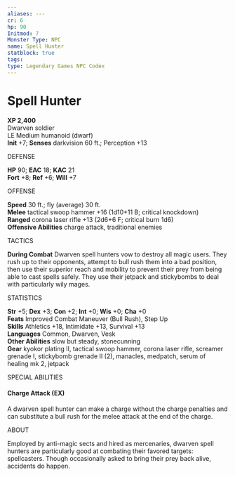 ```yaml
---
aliases: ---
cr: 6
hp: 90
Initmod: 7
Monster Type: NPC
name: Spell Hunter
statblock: true
tags: 
type: Legendary Games NPC Codex
---
```


# Spell Hunter

**XP 2,400**  
Dwarven soldier  
LE Medium humanoid (dwarf)  
**Init** +7; **Senses** darkvision 60 ft.; Perception +13

DEFENSE

**HP** 90; **EAC** 18; **KAC** 21  
**Fort** +8; **Ref** +6; **Will** +7

OFFENSE

**Speed** 30 ft.; fly (average) 30 ft.  
**Melee** tactical swoop hammer +16 (1d10+11 B; critical knockdown)  
**Ranged** corona laser rifle +13 (2d6+6 F; critical burn 1d6)  
**Offensive Abilities** charge attack, traditional enemies

TACTICS

**During Combat** Dwarven spell hunters vow to destroy all magic users. They rush up to their opponents, attempt to bull rush them into a bad position, then use their superior reach and mobility to prevent their prey from being able to cast spells safely. They use their jetpack and stickybombs to deal with particularly wily mages.

STATISTICS

**Str** +5; **Dex** +3; **Con** +2; **Int** +0; **Wis** +0; **Cha** +0  
**Feats** Improved Combat Maneuver (Bull Rush), Step Up  
**Skills** Athletics +18, Intimidate +13, Survival +13  
**Languages** Common, Dwarven, Vesk  
**Other Abilities** slow but steady, stonecunning  
**Gear** kyokor plating II, tactical swoop hammer, corona laser rifle, screamer grenade I, stickybomb grenade II (2), manacles, medpatch, serum of healing mk 2, jetpack

SPECIAL ABILITIES

#### Charge Attack (EX)

A dwarven spell hunter can make a charge without the charge penalties and can substitute a bull rush for the melee attack at the end of the charge.

ABOUT

Employed by anti-magic sects and hired as mercenaries, dwarven spell hunters are particularly good at combating their favored targets: spellcasters. Though occasionally asked to bring their prey back alive, accidents do happen.
